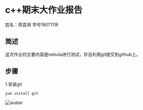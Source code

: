 # c++期末大作业报告
姓名：蒋袁旭
学号18071116

## 简述 
这次作业的主要内容是nebula进行测试，并且利用git提交到github上。 

## 步骤 
1.安装git
```
yum install git 
```
![avatar](file:///C:/Users/%E8%92%8B%E8%A2%81%E6%97%AD/Documents/Tencent%20Files/502833539/FileRecv/MobileFile/Image/N@VWT7%7BTBEORJYX%60%25P8L%60YX.png)
